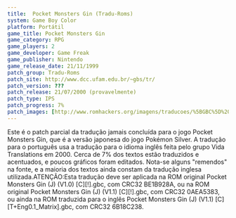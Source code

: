 ```yaml
---
title:  Pocket Monsters Gin (Tradu-Roms)
system: Game Boy Color
platform: Portátil
game_title: Pocket Monsters Gin
game_category: RPG
game_players: 2
game_developer: Game Freak
game_publisher: Nintendo
game_release_date: 21/11/1999
patch_group: Tradu-Roms
patch_site: http://www.dcc.ufam.edu.br/~gbs/tr/
patch_version: ???
patch_release: 21/07/2000 (provavelmente)
patch_type: IPS
patch_progress: 7%
patch_images: [http://www.romhackers.org/imagens/traducoes/%5BGBC%5D%20Pocket%20Monsters%20-%20Gin%20-%20Tradu-Roms%20-%201.png,http://www.romhackers.org/imagens/traducoes/%5BGBC%5D%20Pocket%20Monsters%20-%20Gin%20-%20Tradu-Roms%20-%202.png,http://www.romhackers.org/imagens/traducoes/%5BGBC%5D%20Pocket%20Monsters%20-%20Gin%20-%20Tradu-Roms%20-%203.png]
---
```

Este é o patch parcial da tradução jamais concluída para o jogo Pocket Monsters Gin, que é a versão japonesa do jogo Pokémon Silver. A tradução para o português usa a tradução para o idioma inglês feita pelo grupo Vida Translations em 2000. Cerca de 7% dos textos estão traduzidos e acentuados, e poucos gráficos foram editados. Nota-se alguns "remendos" na fonte, e a maioria dos textos ainda constam da tradução inglesa utilizada.ATENÇÃO:Esta tradução deve ser aplicada na ROM original Pocket Monsters Gin (J) (V1.0) [C][!].gbc, com CRC32 BE1B928A, ou na ROM original Pocket Monsters Gin (J) (V1.1) [C][!].gbc, com CRC32 0AEA5383, ou ainda na ROM traduzida para o inglês Pocket Monsters Gin (J) (V1.1) [C][T+Eng0.1_Matrix].gbc, com CRC32 6B18C238.